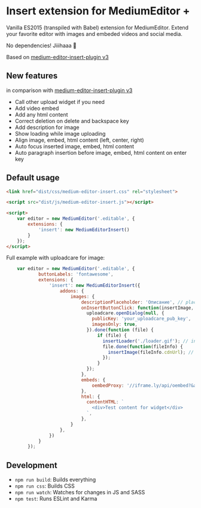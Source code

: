 # Insert extension for MediumEditor +

Vanilla ES2015 (transpiled with Babel) extension for MediumEditor. Extend your favorite editor with images and embeded videos and social media.

No dependencies! Jiiihaaa :tada:

Based on [medium-editor-insert-plugin v3](https://github.com/orthes/medium-editor-insert-plugin/tree/3.0)

## New features
in comparison with [medium-editor-insert-plugin v3](https://github.com/orthes/medium-editor-insert-plugin/tree/3.0)

- Call other upload widget if you need
- Add video embed
- Add any html content
- Correct deletion on delete and backspace key
- Add description for image
- Show loading while image uploading
- Align image, embed, html content (left, center, right)
- Auto focus inserted image, embed, html content
- Auto paragraph insertion before image, embed, html content on enter key

## Default usage
```html
<link href="dist/css/medium-editor-insert.css" rel="stylesheet">

<script src="dist/js/medium-editor-insert.js"></script>

<script>
    var editor = new MediumEditor('.editable', {
        extensions: {
            'insert': new MediumEditorInsert()
        }
    });
</script>
```

Full example with uploadcare for image:

```js
	var editor = new MediumEditor('.editable', {
            buttonLabels: 'fontawesome',
            extensions: {
            	'insert': new MediumEditorInsert({
                    addons: {
                        images: {
                            descriptionPlaceholder: 'Описание', // placeholder for description field
                            onInsertButtonClick: function(insertImage, insertLoader) {
                              uploadcare.openDialog(null, {
                                publicKey: 'your_uploadcare_pub_key',
                                imagesOnly: true,
                              }).done(function (file) {
                                  if (file) {
                                    insertLoader('./loader.gif'); // insert loader
                                    file.done(function(fileInfo) {
                                      insertImage(fileInfo.cdnUrl); // replace loader with uploaded image in uploadcare (you can use other service)
                                    });
                                  }
                              });
                            },
                            embeds: {
                                oembedProxy: '//iframe.ly/api/oembed?&api_key=' + IFRAMELY_API_KEY
                            },
                            html: {
                              contentHTML: `
                                <div>Test content for widget</div>
                              `,
                            },
                        }
                    },
                })
            }
        });
```

## Development

- `npm run build`: Builds everything
- `npm run css`: Builds CSS
- `npm run watch`: Watches for changes in JS and SASS
- `npm test`: Runs ESLint and Karma
